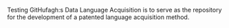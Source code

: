 Testing GitHufagh:s
Data Language Acquisition is to serve as the repository for the development of a patented language acquisition method.
